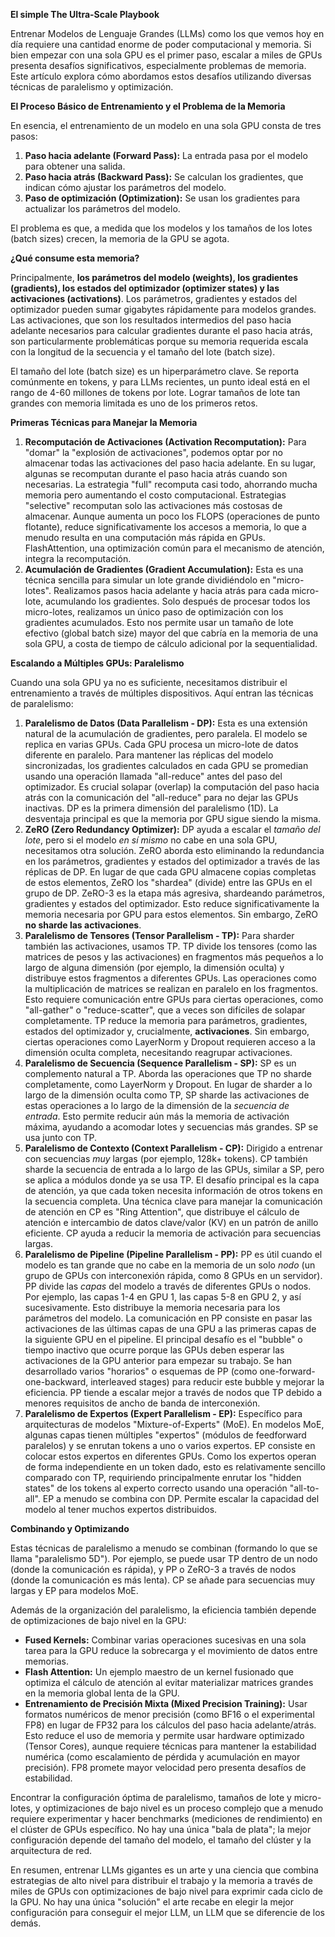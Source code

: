 **El simple The Ultra-Scale Playbook**

Entrenar Modelos de Lenguaje Grandes (LLMs) como los que vemos hoy en día requiere una cantidad enorme de poder computacional y memoria. Si bien empezar con una sola GPU es el primer paso, escalar a miles de GPUs presenta desafíos significativos, especialmente problemas de memoria. Este artículo explora cómo abordamos estos desafíos utilizando diversas técnicas de paralelismo y optimización.

**El Proceso Básico de Entrenamiento y el Problema de la Memoria**

En esencia, el entrenamiento de un modelo en una sola GPU consta de tres pasos:

1. **Paso hacia adelante (Forward Pass):** La entrada pasa por el modelo para obtener una salida.
2. **Paso hacia atrás (Backward Pass):** Se calculan los gradientes, que indican cómo ajustar los parámetros del modelo.
3. **Paso de optimización (Optimization):** Se usan los gradientes para actualizar los parámetros del modelo.

El problema es que, a medida que los modelos y los tamaños de los lotes (batch sizes) crecen, la memoria de la GPU se agota. 

**¿Qué consume esta memoria?&#32;**

Principalmente, **los parámetros del modelo (weights), los gradientes (gradients), los estados del optimizador (optimizer states) y las activaciones (activations)**. Los parámetros, gradientes y estados del optimizador pueden sumar gigabytes rápidamente para modelos grandes. Las activaciones, que son los resultados intermedios del paso hacia adelante necesarios para calcular gradientes durante el paso hacia atrás, son particularmente problemáticas porque su memoria requerida escala con la longitud de la secuencia y el tamaño del lote (batch size).

El tamaño del lote (batch size) es un hiperparámetro clave. Se reporta comúnmente en tokens, y para LLMs recientes, un punto ideal está en el rango de 4-60 millones de tokens por lote. Lograr tamaños de lote tan grandes con memoria limitada es uno de los primeros retos.

**Primeras Técnicas para Manejar la Memoria**

1. **Recomputación de Activaciones (Activation Recomputation):** Para "domar" la "explosión de activaciones", podemos optar por no almacenar todas las activaciones del paso hacia adelante. En su lugar, algunas se recomputan durante el paso hacia atrás cuando son necesarias. La estrategia "full" recomputa casi todo, ahorrando mucha memoria pero aumentando el costo computacional. Estrategias "selective" recomputan solo las activaciones más costosas de almacenar. Aunque aumenta un poco los FLOPS (operaciones de punto flotante), reduce significativamente los accesos a memoria, lo que a menudo resulta en una computación más rápida en GPUs. FlashAttention, una optimización común para el mecanismo de atención, integra la recomputación.
2. **Acumulación de Gradientes (Gradient Accumulation):** Esta es una técnica sencilla para simular un lote grande dividiéndolo en "micro-lotes". Realizamos pasos hacia adelante y hacia atrás para cada micro-lote, acumulando los gradientes. Solo después de procesar todos los micro-lotes, realizamos un único paso de optimización con los gradientes acumulados. Esto nos permite usar un tamaño de lote efectivo (global batch size) mayor del que cabría en la memoria de una sola GPU, a costa de tiempo de cálculo adicional por la sequentialidad.

**Escalando a Múltiples GPUs: Paralelismo**

Cuando una sola GPU ya no es suficiente, necesitamos distribuir el entrenamiento a través de múltiples dispositivos. Aquí entran las técnicas de paralelismo:

1. **Paralelismo de Datos (Data Parallelism - DP):** Esta es una extensión natural de la acumulación de gradientes, pero paralela. El modelo se replica en varias GPUs. Cada GPU procesa un micro-lote de datos diferente en paralelo. Para mantener las réplicas del modelo sincronizadas, los gradientes calculados en cada GPU se promedian usando una operación llamada "all-reduce" antes del paso del optimizador. Es crucial solapar (overlap) la computación del paso hacia atrás con la comunicación del "all-reduce" para no dejar las GPUs inactivas. DP es la primera dimensión del paralelismo (1D). La desventaja principal es que la memoria por GPU sigue siendo la misma.
2. **ZeRO (Zero Redundancy Optimizer):** DP ayuda a escalar el *tamaño del lote*, pero si el modelo *en sí mismo* no cabe en una sola GPU, necesitamos otra solución. ZeRO aborda esto eliminando la redundancia en los parámetros, gradientes y estados del optimizador a través de las réplicas de DP. En lugar de que cada GPU almacene copias completas de estos elementos, ZeRO los "shardea" (divide) entre las GPUs en el grupo de DP. ZeRO-3 es la etapa más agresiva, shardeando parámetros, gradientes y estados del optimizador. Esto reduce significativamente la memoria necesaria por GPU para estos elementos. Sin embargo, ZeRO **no sharde las activaciones**.
3. **Paralelismo de Tensores (Tensor Parallelism - TP):** Para sharder también las activaciones, usamos TP. TP divide los tensores (como las matrices de pesos y las activaciones) en fragmentos más pequeños a lo largo de alguna dimensión (por ejemplo, la dimensión oculta) y distribuye estos fragmentos a diferentes GPUs. Las operaciones como la multiplicación de matrices se realizan en paralelo en los fragmentos. Esto requiere comunicación entre GPUs para ciertas operaciones, como "all-gather" o "reduce-scatter", que a veces son difíciles de solapar completamente. TP reduce la memoria para parámetros, gradientes, estados del optimizador y, crucialmente, **activaciones**. Sin embargo, ciertas operaciones como LayerNorm y Dropout requieren acceso a la dimensión oculta completa, necesitando reagrupar activaciones.
4. **Paralelismo de Secuencia (Sequence Parallelism - SP):** SP es un complemento natural a TP. Aborda las operaciones que TP no sharde completamente, como LayerNorm y Dropout. En lugar de sharder a lo largo de la dimensión oculta como TP, SP sharde las activaciones de estas operaciones a lo largo de la dimensión de la *secuencia de entrada*. Esto permite reducir aún más la memoria de activación máxima, ayudando a acomodar lotes y secuencias más grandes. SP se usa junto con TP.
5. **Paralelismo de Contexto (Context Parallelism - CP):** Dirigido a entrenar con secuencias *muy* largas (por ejemplo, 128k+ tokens). CP también sharde la secuencia de entrada a lo largo de las GPUs, similar a SP, pero se aplica a módulos donde ya se usa TP. El desafío principal es la capa de atención, ya que cada token necesita información de otros tokens en la secuencia completa. Una técnica clave para manejar la comunicación de atención en CP es "Ring Attention", que distribuye el cálculo de atención e intercambio de datos clave/valor (KV) en un patrón de anillo eficiente. CP ayuda a reducir la memoria de activación para secuencias largas.
6. **Paralelismo de Pipeline (Pipeline Parallelism - PP):** PP es útil cuando el modelo es tan grande que no cabe en la memoria de un solo *nodo* (un grupo de GPUs con interconexión rápida, como 8 GPUs en un servidor). PP divide las *capas* del modelo a través de diferentes GPUs o nodos. Por ejemplo, las capas 1-4 en GPU 1, las capas 5-8 en GPU 2, y así sucesivamente. Esto distribuye la memoria necesaria para los parámetros del modelo. La comunicación en PP consiste en pasar las activaciones de las últimas capas de una GPU a las primeras capas de la siguiente GPU en el pipeline. El principal desafío es el "bubble" o tiempo inactivo que ocurre porque las GPUs deben esperar las activaciones de la GPU anterior para empezar su trabajo. Se han desarrollado varios "horarios" o esquemas de PP (como one-forward-one-backward, interleaved stages) para reducir este bubble y mejorar la eficiencia. PP tiende a escalar mejor a través de nodos que TP debido a menores requisitos de ancho de banda de interconexión.
7. **Paralelismo de Expertos (Expert Parallelism - EP):** Específico para arquitecturas de modelos "Mixture-of-Experts" (MoE). En modelos MoE, algunas capas tienen múltiples "expertos" (módulos de feedforward paralelos) y se enrutan tokens a uno o varios expertos. EP consiste en colocar estos expertos en diferentes GPUs. Como los expertos operan de forma independiente en un token dado, esto es relativamente sencillo comparado con TP, requiriendo principalmente enrutar los "hidden states" de los tokens al experto correcto usando una operación "all-to-all". EP a menudo se combina con DP. Permite escalar la capacidad del modelo al tener muchos expertos distribuidos.

**Combinando y Optimizando**

Estas técnicas de paralelismo a menudo se combinan (formando lo que se llama "paralelismo 5D"). Por ejemplo, se puede usar TP dentro de un nodo (donde la comunicación es rápida), y PP o ZeRO-3 a través de nodos (donde la comunicación es más lenta). CP se añade para secuencias muy largas y EP para modelos MoE.

Además de la organización del paralelismo, la eficiencia también depende de optimizaciones de bajo nivel en la GPU:

- **Fused Kernels:** Combinar varias operaciones sucesivas en una sola tarea para la GPU reduce la sobrecarga y el movimiento de datos entre memorias.
- **Flash Attention:** Un ejemplo maestro de un kernel fusionado que optimiza el cálculo de atención al evitar materializar matrices grandes en la memoria global lenta de la GPU.
- **Entrenamiento de Precisión Mixta (Mixed Precision Training):** Usar formatos numéricos de menor precisión (como BF16 o el experimental FP8) en lugar de FP32 para los cálculos del paso hacia adelante/atrás. Esto reduce el uso de memoria y permite usar hardware optimizado (Tensor Cores), aunque requiere técnicas para mantener la estabilidad numérica (como escalamiento de pérdida y acumulación en mayor precisión). FP8 promete mayor velocidad pero presenta desafíos de estabilidad.

Encontrar la configuración óptima de paralelismo, tamaños de lote y micro-lotes, y optimizaciones de bajo nivel es un proceso complejo que a menudo requiere experimentar y hacer benchmarks (mediciones de rendimiento) en el clúster de GPUs específico. No hay una única "bala de plata"; la mejor configuración depende del tamaño del modelo, el tamaño del clúster y la arquitectura de red.

En resumen, entrenar LLMs gigantes es un arte y una ciencia que combina estrategias de alto nivel para distribuir el trabajo y la memoria a través de miles de GPUs con optimizaciones de bajo nivel para exprimir cada ciclo de la GPU. No hay una única "solución" el arte recabe en elegir la mejor configuración para conseguir el mejor LLM, un LLM que se diferencie de los demás.